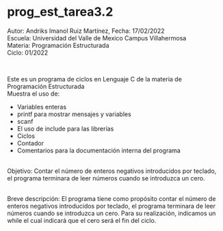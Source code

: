 # prog_est_tarea3.2
<p>Autor: Andriks Imanol Ruiz Martínez, Fecha: 17/02/2022 <br>
Escuela: Universidad del Valle de Mexico Campus Villahermosa <br>
Materia: Programación Estructurada <br>
Ciclo: 01/2022</p>
<br>
<p>Este es un programa de ciclos en Lenguaje C de la materia de Programación Estructurada<br>
Muestra el uso de:
  <ul>
    <li>Variables enteras</li>
    <li>printf para mostrar mensajes y variables</li>
    <li>scanf</li>
    <li>El uso de include para las librerías</li>
    <li>Ciclos</li>
    <li>Contador</li>
    <li>Comentarios para la documentación interna del programa</li>
    </ul>
    </p>
<br>
Objetivo: Contar el número de enteros negativos introducidos por teclado, el programa terminara de leer números cuando se introduzca un cero.
<br>
<br>
<p>Breve descripción: 
El programa tiene como propósito contar el número de enteros negativos introducidos por teclado, el programa terminara de leer números cuando se introduzca un cero. Para su realización, indicamos un while  el cual indicará que el cero será el fin del ciclo.
</p>
